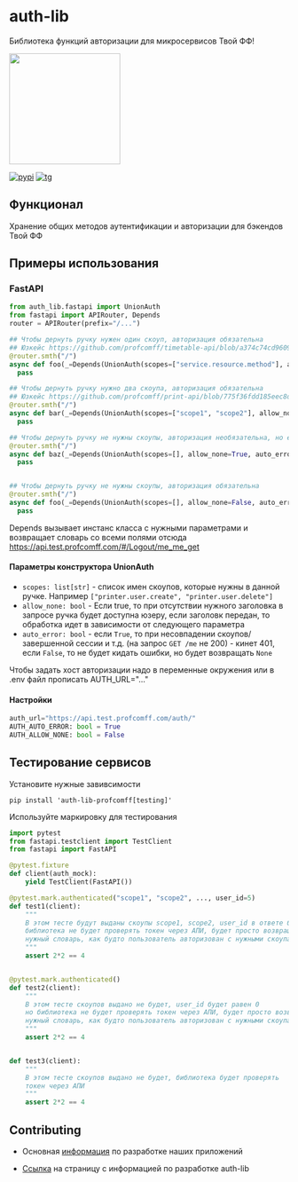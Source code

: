 # auth-lib
Библиотека функций авторизации для микросервисов Твой ФФ!

[<img src="https://cdn.profcomff.com/easycode/easycode.svg" width="200"></img>](https://easycode.profcomff.com/templates/docker-fastapi/workspace?mode=manual&param.Repository+URL=https://github.com/profcomff/auth-lib.git&param.Working+directory=auth-lib)

[![pypi](https://img.shields.io/pypi/dm/auth-lib-profcomff?label=PIP%20INSTALLS&style=for-the-badge)](https://pypi.org/project/auth-lib-profcomff)
[![tg](https://img.shields.io/badge/telegram-Viribus%20unitis-brightgreen?style=for-the-badge&logo=telegram)](https://t.me/+eIMtCymYDepmN2Ey)


## Функционал
Хранение общих методов аутентификации и авторизации для бэкендов Твой ФФ

## Примеры использования
### FastAPI
```python
from auth_lib.fastapi import UnionAuth
from fastapi import APIRouter, Depends
router = APIRouter(prefix="/...")

## Чтобы дернуть ручку нужен один скоуп, авторизация обязательна
## Юзкейс https://github.com/profcomff/timetable-api/blob/a374c74cd960941100f6c923ff9c3ff706a1ed09/calendar_backend/routes/room/room.py#L45
@router.smth("/")
async def foo(_=Depends(UnionAuth(scopes=["service.resource.method"], allow_none=False, auto_error=True))):
  pass

## Чтобы дернуть ручку нужно два скоупа, авторизация обязательна
## Юзкейс https://github.com/profcomff/print-api/blob/775f36fdd185eec8d9096d3472b7730cf5ac9798/print_service/routes/user.py#L78
@router.smth("/")
async def bar(_=Depends(UnionAuth(scopes=["scope1", "scope2"], allow_none=False, auto_error=True))):
  pass

## Чтобы дернуть ручку не нужны скоупы, авторизация необязательна, но если передана недействительная сессия, то кинет ошибку
@router.smth("/")
async def baz(_=Depends(UnionAuth(scopes=[], allow_none=True, auto_error=True))):
  pass


## Чтобы дернуть ручку не нужны скоупы, авторизация обязательна
@router.smth("/")
async def foo(_=Depends(UnionAuth(scopes=[], allow_none=False, auto_error=True))):
  pass

```
Depends вызывает инстанс класса с нужными параметрами и возвращает словарь со всеми полями отсюда https://api.test.profcomff.com/#/Logout/me_me_get

#### Параметры конструктора UnionAuth
- `scopes: list[str]` - список имен скоупов, которые нужны в данной ручке. Например `["printer.user.create", "printer.user.delete"]`
- `allow_none: bool` - Если true, то при отсутствии нужного заголовка в запросе ручка будет доступна юзеру, если заголовк передан, то обработка идет в зависимости от следующего параметра
- `auto_error: bool` - если `True`, то при несовпадении скоупов/завершенной сессии и т.д. (на запрос `GET /me` не 200) - кинет 401, если `False`, то не будет кидать ошибки, но будет возвращать `None`

Чтобы задать хост авторизации надо в переменные окружения или в .env файл прописать AUTH_URL="..."

#### Настройки
```python
auth_url="https://api.test.profcomff.com/auth/"
AUTH_AUTO_ERROR: bool = True
AUTH_ALLOW_NONE: bool = False

```

## Тестирование сервисов
Установите нужные завивсимости
```shell
pip install 'auth-lib-profcomff[testing]'
```

Используйте маркировку для тестирования
```python
import pytest
from fastapi.testclient import TestClient
from fastapi import FastAPI

@pytest.fixture
def client(auth_mock):
    yield TestClient(FastAPI())

@pytest.mark.authenticated("scope1", "scope2", ..., user_id=5)
def test1(client):
    """
    В этом тесте будут выданы скоупы scope1, scope2, user_id в ответе будет равен 5
    библиотека не будет проверять токен через АПИ, будет просто возвращать
    нужный словарь, как будто пользователь авторизован с нужными скоупами
    """
    assert 2*2 == 4


@pytest.mark.authenticated()
def test2(client):
    """
    В этом тесте скоупов выдано не будет, user_id будет равен 0
    но библиотека не будет проверять токен через АПИ, будет просто возвращать
    нужный словарь, как будто пользователь авторизован с нужными скоупами
    """
    assert 2*2 == 4


def test3(client):
    """
    В этом тесте скоупов выдано не будет, библиотека будет проверять
    токен через АПИ
    """
    assert 2*2 == 4
```

## Contributing 
 - Основная [информация](https://github.com/profcomff/.github/wiki/%255Bdev%255D-Backend-%25D1%2580%25D0%25B0%25D0%25B7%25D1%2580%25D0%25B0%25D0%25B1%25D0%25BE%25D1%2582%25D0%25BA%25D0%25B0) по разработке наших приложений

 - [Ссылка](https://github.com/profcomff/auth-lib/blob/main/CONTRIBUTING.md) на страницу с информацией по разработке auth-lib
